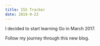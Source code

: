 ```yaml
---
title: ISS Tracker
date: 2019-9-23
---
```


I decided to start learning Go in March 2017.

Follow my journey through this new blog.
